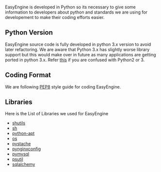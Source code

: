
EasyEngine is developed in Python so its necessary to give some information to developers about python
and standards we are using for developement to make their coding efforts easier.

## Python Version

EasyEngine source code is fully developed in python 3.x version to avoid later refactoring.
We are aware that Python 3.x has slightly worse library support but this would make over in future as
many applications are getting ported in python 3.x.
Refer [this](https://wiki.python.org/moin/Python2orPython3) if you are confused with Python2 or 3.

## Coding Format

We are following [PEP8](https://www.python.org/dev/peps/pep-0008/) style guide for coding EasyEngine.

## Libraries

Here is the List of Libraries we used for EasyEngine

- [shutils](https://docs.python.org/3.4/library/shutil.html)
- [sh](http://amoffat.github.io/sh/)
- [python-apt](http://apt.alioth.debian.org/python-apt-doc/library/index.html)
- [os]()
- [pystache](defunkt.github.com/pystache)
- [pynginxconfig](https://code.google.com/p/pynginxconfig/wiki/Documentation)
- [pymysql](https://pypi.python.org/pypi/PyMySQL)
- [psutil](https://pythonhosted.org/psutil/)
- [sqlalchemy](http://www.sqlalchemy.org/)
